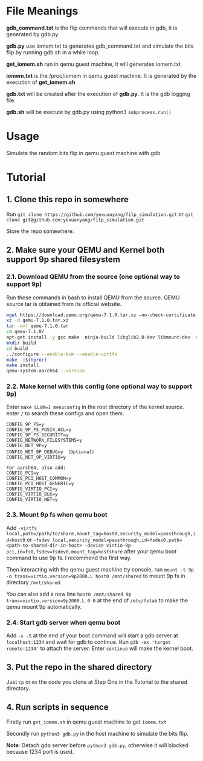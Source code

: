 # File Meanings

**gdb_command.txt** is the flip commands that will execute in gdb, it is generated by gdb.py

**gdb.py** use iomem.txt to generates gdb_command.txt and simulate the bits flip by running gdb.sh in a while loop.

**get_iomem.sh** run in qemu guest machine, it will generates iomem.txt

**iomem.txt** is the /proc/iomem in qemu guest machine. It is generated by the execution of **get_iomem.sh**

**gdb.txt** will be created after the execution of **gdb.py**. It is the gdb logging file.

**gdb.sh** will be execute by gdb.py using python3 `subprocess.run()`

# Usage

Simulate the random bits flip in qemu guest machine with gdb.

# Tutorial

## 1. Clone this repo in somewhere

Run `git clone https://github.com/yexuanyang/filp_simulation.git` or `git clone git@github.com:yexuanyang/filp_simulation.git`

Store the repo somewhere.

## 2. Make sure your QEMU and Kernel both support 9p shared filesystem

### 2.1. Download QEMU from the source (one optional way to support 9p)

Run these commands in bash to install QEMU from the source. QEMU source tar is obtained from its official website.

```bash
wget https://download.qemu.org/qemu-7.1.0.tar.xz –no-check-certificate
xz -d qemu-7.1.0.tar.xz
tar -xvf qemu-7.1.0.tar
cd qemu-7.1.0/
apt-get install -y gcc make  ninja-build libglib2.0-dev libmount-dev  meson git  libfdt-dev libpixman-1-dev zlib1g-dev libcap-ng-dev libattr1-dev
mkdir build
cd build
../configure --enable-kvm --enable-virtfs
make -j$(nproc)
make install
qemu-system-aarch64 --version
```

### 2.2. Make kernel with this config (one optional way to support 9p)

Enter `make LLVM=1 menuconfig` in the root directory of the kernel source. enter `/` to search these configs and open them.

```text
CONFIG_9P_FS=y
CONFIG_9P_FS_POSIX_ACL=y
CONFIG_9P_FS_SECURITY=y
CONFIG_NETWORK_FILESYSTEMS=y
CONFIG_NET_9P=y
CONFIG_NET_9P_DEBUG=y （Optional）
CONFIG_NET_9P_VIRTIO=y

For aarch64, also add:
CONFIG_PCI=y
CONFIG_PCI_HOST_COMMON=y
CONFIG_PCI_HOST_GENERIC=y
CONFIG_VIRTIO_PCI=y
CONFIG_VIRTIO_BLK=y
CONFIG_VIRTIO_NET=y
```

### 2.3. Mount 9p fs when qemu boot

Add `-virtfs local,path=/path/to/share,mount_tag=host0,security_model=passthrough,id=host0` or `-fsdev local,security_model=passthrough,id=fsdev0,path=<path-to-shared-dir-in-host> -device virtio-9p-pci,id=fs0,fsdev=fsdev0,mount_tag=hostshare`
after your qemu boot command to use 9p fs. I recommend the first way.

Then interacting with the qemu guest machine tty console, run `mount -t 9p -o trans=virtio,version=9p2000.L host0 /mnt/shared` to mount 9p fs in directory `/mnt/shared`.

You can also add a new line `host0 /mnt/shared 9p trans=virtio,version=9p2000.L 0 0` at the end of `/etc/fstab` to make the qemu mount 9p automatically.

### 2.4. Start gdb server when qemu boot

Add `-s -S` at the end of your boot command will start a gdb server at `localhost:1234` and wait for gdb to continue. Run `gdb -ex 'target remote:1234'` to attach the server. Enter `continue` will make the kernel boot.

## 3. Put the repo in the shared directory

Just `cp` or `mv` the code you clone at Step One in the Tutorial to the shared directory.

## 4. Run scripts in sequence

Firstly run `get_iomem.sh` in qemu guest machine to get `iomem.txt`

Secondly run `python3 gdb.py` in the host machine to simulate the bits flip. 

**Note**: Detach gdb server before `python3 gdb.py`, otherwise it will blocked because 1234 port is used.
